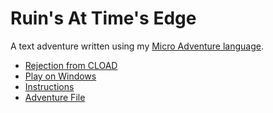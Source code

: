 # Ruin's At Time's Edge

A text adventure written using my [Micro Adventure language](./../micro-adventure-language/readme.md).

   - [Rejection from CLOAD](./../../scans/1983-estdate-cload-ruins-at-times-edge.jpg)
   - [Play on Windows](./../../windows/trs-80-emulator/AWSoftware.exe)
   - [Instructions](./TIME.TXT)
   - [Adventure File](./readme.md)

